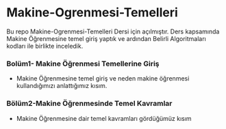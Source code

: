 # Makine-Ogrenmesi-Temelleri 

 Bu repo Makine-Ogrenmesi-Temelleri Dersi için açılmıştır. Ders kapsamında Makine Öğrenmesine temel giriş yaptık ve ardından Belirli Algoritmaları kodları ile birlikte inceledik.

 ### Bolüm1- Makine Öğrenmesi Temellerine Giriş
 - Makine Öğrenmesine temel giriş ve neden makine öğrenmesi kullandığımızı anlattığımız kısım.

### Bölüm2-Makine Öğrenmesinde Temel Kavramlar
- Makine Öğrenmesine dair temel kavramları gördüğümüz kısım


